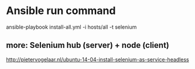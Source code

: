 # Ansible run command

ansible-playbook install-all.yml -i hosts/all -t selenium


## more: Selenium hub (server) + node (client)

http://pietervogelaar.nl/ubuntu-14-04-install-selenium-as-service-headless
